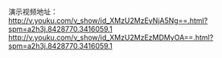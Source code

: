 演示视频地址：  
http://v.youku.com/v_show/id_XMzU2MzEyNjA5Ng==.html?spm=a2h3j.8428770.3416059.1
http://v.youku.com/v_show/id_XMzU2MzEzMDMyOA==.html?spm=a2h3j.8428770.3416059.1
